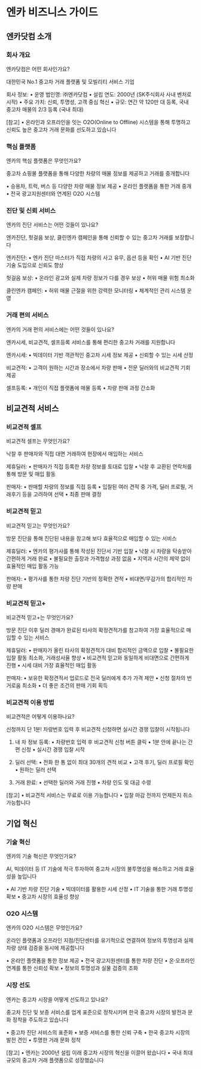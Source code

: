 ﻿# 엔카 비즈니스 가이드

## 엔카닷컴 소개

### 회사 개요

엔카닷컴은 어떤 회사인가요?

대한민국 No.1 중고차 거래 플랫폼 및 모빌리티 서비스 기업

회사 정보:
• 운영 법인명: ㈜엔카닷컴
• 설립 연도: 2000년 (SK주식회사 사내 벤처로 시작)
• 주요 가치: 신뢰, 투명성, 고객 중심 혁신
• 규모: 연간 약 120만 대 등록, 국내 중고차 매물의 2/3 등록 (국내 최대)

[참고]
• 온라인과 오프라인을 잇는 O2O(Online to Offline) 시스템을 통해 투명하고 신뢰도 높은 중고차 거래 문화를 선도하고 있습니다

### 핵심 플랫폼

엔카의 핵심 플랫폼은 무엇인가요?

중고차 쇼핑몰 플랫폼을 통해 다양한 차량의 매물 정보를 제공하고 거래를 중개합니다

• 승용차, 트럭, 버스 등 다양한 차량 매물 정보 제공
• 온라인 플랫폼을 통한 거래 중개
• 전국 광고지원센터와 연계된 O2O 시스템

### 진단 및 신뢰 서비스

엔카의 진단 서비스는 어떤 것들이 있나요?

엔카진단, 헛걸음 보상, 클린엔카 캠페인을 통해 신뢰할 수 있는 중고차 거래를 보장합니다

엔카진단:
• 엔카 진단 마스터가 직접 차량의 사고 유무, 옵션 등을 확인
• AI 기반 진단 기술 도입으로 신뢰도 향상

헛걸음 보상:
• 온라인 광고와 실제 차량 정보가 다를 경우 보상
• 허위 매물 위험 최소화

클린엔카 캠페인:
• 허위 매물 근절을 위한 강력한 모니터링
• 체계적인 관리 시스템 운영

### 거래 편의 서비스

엔카의 거래 편의 서비스에는 어떤 것들이 있나요?

엔카시세, 비교견적, 셀프등록 서비스를 통해 편리한 중고차 거래를 지원합니다

엔카시세:
• 빅데이터 기반 객관적인 중고차 시세 정보 제공
• 신뢰할 수 있는 시세 산정

비교견적:
• 고객이 원하는 시간과 장소에서 차량 판매
• 전문 딜러와의 비교견적 기회 제공

셀프등록:
• 개인이 직접 플랫폼에 매물 등록
• 차량 판매 과정 간소화

## 비교견적 서비스

### 비교견적 셀프

비교견적 셀프는 무엇인가요?

낙찰 후 판매자와 직접 대면 거래하여 현장에서 매입하는 서비스

제휴딜러:
• 판매자가 직접 등록한 차량 정보를 토대로 입찰
• 낙찰 후 교환된 연락처를 통해 방문 및 매입 활동

판매자:
• 판매할 차량의 정보를 직접 등록
• 입찰된 여러 견적 중 가격, 딜러 프로필, 거래후기 등을 고려하여 선택
• 최종 판매 결정

### 비교견적 믿고

비교견적 믿고는 무엇인가요?

방문 진단을 통해 진단된 내용을 참고해 보다 효율적으로 매입할 수 있는 서비스

제휴딜러:
• 엔카의 평가사를 통해 작성된 진단서 기반 입찰
• 낙찰 시 차량을 탁송받아 간편하게 거래 완료
• 불필요한 출장과 가격협상 과정 없음
• 지역과 시간의 제약 없이 효율적인 매입 활동 가능

판매자:
• 평가사를 통한 차량 진단 기반의 정확한 견적
• 비대면/무감가의 합리적인 차량 판매

### 비교견적 믿고+

비교견적 믿고+는 무엇인가요?

방문 진단 이후 딜러 경매가 완료된 타사의 확정견적가를 참고하여 가장 효율적으로 매입할 수 있는 서비스

제휴딜러:
• 판매자가 올린 타사의 확정견적가 대비 합리적인 금액으로 입찰
• 불필요한 입찰 활동 최소화, 거래성사율 향상
• 비교견적 믿고와 동일하게 비대면으로 간편하게 진행
• 시세 대비 가장 효율적인 매입 활동

판매자:
• 보유한 확정견적서 업로드로 전국 딜러에게 추가 가격 제안
• 신청 절차의 번거로움 최소화
• 더 좋은 조건의 판매 기회 획득

### 비교견적 이용 방법

비교견적은 어떻게 이용하나요?

신청까지 단 1분! 차량번호 입력 후 비교견적 신청하면 실시간 경쟁 입찰이 시작됩니다

1. 내 차 정보 등록:
• 차량번호 입력 후 비교견적 신청 버튼 클릭
• 1분 안에 끝나는 간편 신청
• 실시간 경쟁 입찰 시작

2. 딜러 선택:
• 전화 한 통 없이 최대 30개의 견적 비교
• 고객 후기, 딜러 프로필 확인
• 원하는 딜러 선택

3. 거래 완료:
• 선택한 딜러와 거래 진행
• 차량 인도 및 대금 수령

[참고]
• 비교견적 서비스는 무료로 이용 가능합니다
• 입찰 마감 전까지 언제든지 취소 가능합니다

## 기업 혁신

### 기술 혁신

엔카의 기술 혁신은 무엇인가요?

AI, 빅데이터 등 IT 기술에 적극 투자하여 중고차 시장의 불투명성을 해소하고 거래 효율성을 높입니다

• AI 기반 차량 진단 기술
• 빅데이터를 활용한 시세 산정
• IT 기술을 통한 거래 투명성 확보
• 중고차 시장의 효율성 향상

### O2O 시스템

엔카의 O2O 시스템은 무엇인가요?

온라인 플랫폼과 오프라인 지점/진단센터를 유기적으로 연결하여 정보의 투명성과 실제 차량 상태 검증을 동시에 제공합니다

• 온라인 플랫폼을 통한 정보 제공
• 전국 광고지원센터를 통한 차량 진단
• 온·오프라인 연계를 통한 신뢰성 확보
• 정보의 투명성과 실물 검증의 조화

### 시장 선도

엔카는 중고차 시장을 어떻게 선도하고 있나요?

중고차 진단 및 보증 서비스를 업계 표준으로 정착시키며 한국 중고차 시장의 발전과 문화 정착을 주도하고 있습니다

• 중고차 진단 서비스의 표준화
• 보증 서비스를 통한 신뢰 구축
• 한국 중고차 시장의 발전 견인
• 투명한 거래 문화 정착

[참고]
• 엔카는 2000년 설립 이래 중고차 시장의 혁신을 이끌어 왔습니다
• 국내 최대 규모의 중고차 거래 플랫폼으로 성장했습니다
